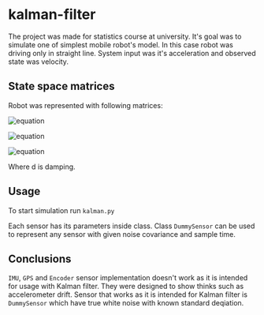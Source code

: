 # kalman-filter

The project was made for statistics course at university. It's goal was to simulate one of simplest
mobile robot's model. In this case robot was driving only in straight line. System input was it's acceleration
and observed state was velocity.

## State space matrices

Robot was represented with following matrices:

![equation](http://www.sciweavers.org/upload/Tex2Img_1591873228/eqn.png)


![equation](http://www.sciweavers.org/upload/Tex2Img_1591873262/eqn.png)


![equation](http://www.sciweavers.org/upload/Tex2Img_1591873303/eqn.png)

Where d is damping.

## Usage

To start simulation run `kalman.py`

Each sensor has its parameters inside class.
Class `DummySensor` can be used to represent any sensor with given noise covariance and sample time.

## Conclusions

`IMU`, `GPS` and `Encoder` sensor implementation doesn't work as it is intended for usage with Kalman filter.
They were designed to show thinks such as accelerometer drift. Sensor that works as it is intended for Kalman filter is `DummySensor` which have true white noise with known standard deqiation.
